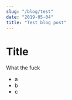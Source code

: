 ```yaml
---
slug: "/blog/test"
date: "2019-05-04"
title: "Test blog post"
---
```


# Title

What the fuck

* a
* b
* c